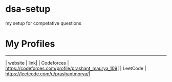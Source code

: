 # dsa-setup
my setup for competative questions

# My Profiles
-----------
| website | link|
| Codeforces |  https://codeforces.com/profile/prashant_maurya_109|
| LeetCode | https://leetcode.com/u/prashantmorya/|
